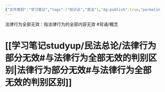 ```yaml
---
{"文件类别":"学习笔记","tags":["知识点","民法"],"dg-publish":true,"permalink":"/学习笔记studyup/民法总论/法律行为全部无效/","dgPassFrontmatter":true,"created":"2024-07-18T11:11:11.621+08:00","updated":"2024-11-18T11:48:05.331+08:00"}
---
```


法律行为全部无效：指法律行为的全部内容无效 #背诵/概念 
# [[学习笔记studyup/民法总论/法律行为部分无效#与法律行为全部无效的判别区别\|法律行为部分无效#与法律行为全部无效的判别区别]]